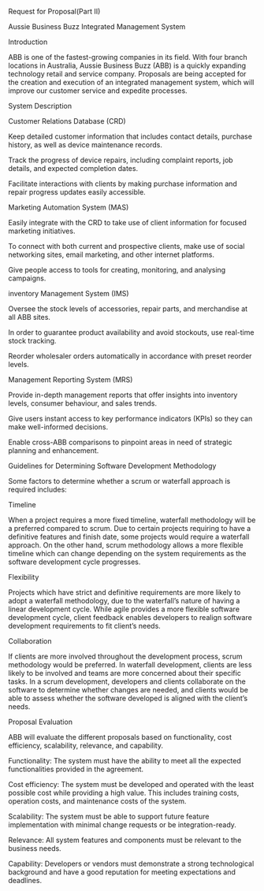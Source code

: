 Request for Proposal(Part II)

Aussie Business Buzz Integrated Management System

Introduction

ABB is one of the fastest-growing companies in its field. With four branch locations in Australia, Aussie Business Buzz (ABB) is a quickly expanding technology retail and service company. Proposals are being accepted for the creation and execution of an integrated management system, which will improve our customer service and expedite processes.

System Description

Customer Relations Database (CRD)

Keep detailed customer information that includes contact details, purchase history, as well as device maintenance records.

Track the progress of device repairs, including complaint reports, job details, and expected completion dates.

Facilitate interactions with clients by making purchase information and repair progress updates easily accessible.

Marketing Automation System (MAS)

Easily integrate with the CRD to take use of client information for focused marketing initiatives.

To connect with both current and prospective clients, make use of social networking sites, email marketing, and other internet platforms.

Give people access to tools for creating, monitoring, and analysing campaigns.

inventory Management System (IMS)

Oversee the stock levels of accessories, repair parts, and merchandise at all ABB sites.

In order to guarantee product availability and avoid stockouts, use real-time stock tracking.

Reorder wholesaler orders automatically in accordance with preset reorder levels.

Management Reporting System (MRS)

Provide in-depth management reports that offer insights into inventory levels, consumer behaviour, and sales trends.

Give users instant access to key performance indicators (KPIs) so they can make well-informed decisions.

Enable cross-ABB comparisons to pinpoint areas in need of strategic planning and enhancement.

Guidelines for Determining Software Development Methodology

Some factors to determine whether a scrum or waterfall approach is required includes:

Timeline

When a project requires a more fixed timeline, waterfall methodology will be a preferred compared to scrum. Due to certain projects requiring to have a definitive features and finish date, some projects would require a waterfall approach. On the other hand, scrum methodology allows a more flexible timeline which can change depending on the system requirements as the software development cycle progresses.

Flexibility

Projects which have strict and definitive requirements are more likely to adopt a waterfall methodology, due to the waterfall’s nature of having a linear development cycle. While agile provides a more flexible software development cycle, client feedback enables developers to realign software development requirements to fit client’s needs.

Collaboration

If clients are more involved throughout the development process, scrum methodology would be preferred. In waterfall development, clients are less likely to be involved and teams are more concerned about their specific tasks. In a scrum development, developers and clients collaborate on the software to determine whether changes are needed, and clients would be able to assess whether the software developed is aligned with the client’s needs.


Proposal Evaluation


ABB will evaluate the different proposals based on functionality, cost efficiency, scalability, relevance, and capability.

Functionality: The system must have the ability to meet all the expected functionalities provided in the agreement.

Cost efficiency: The system must be developed and operated with the least possible cost while providing a high value. This includes training costs, operation costs, and maintenance costs of the system.

Scalability: The system must be able to support future feature implementation with minimal change requests or be integration-ready.

Relevance: All system features and components must be relevant to the business needs.

Capability: Developers or vendors must demonstrate a strong technological background and have a good reputation for meeting expectations and deadlines.
